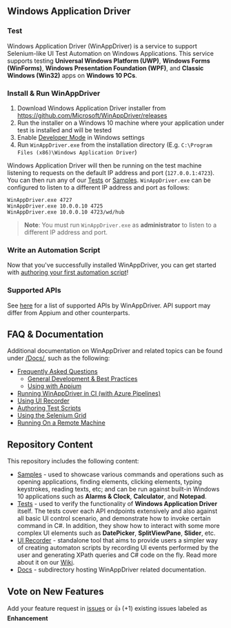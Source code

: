 ## Windows Application Driver
### Test
Windows Application Driver (WinAppDriver) is a service to support Selenium-like UI Test Automation on Windows Applications. This service supports testing **Universal Windows Platform (UWP)**, **Windows Forms (WinForms)**, **Windows Presentation Foundation (WPF)**, and **Classic Windows (Win32)** apps on **Windows 10 PCs**. 

### Install & Run WinAppDriver
1. Download Windows Application Driver installer from <https://github.com/Microsoft/WinAppDriver/releases>
2. Run the installer on a Windows 10 machine where your application under test is installed and will be tested
3. Enable [Developer Mode](https://docs.microsoft.com/en-us/windows/uwp/get-started/enable-your-device-for-development) in Windows settings
4. Run `WinAppDriver.exe` from the installation directory (E.g. `C:\Program Files (x86)\Windows Application Driver`)

Windows Application Driver will then be running on the test machine listening to requests on the default IP address and port (`127.0.0.1:4723`). You can then run any of our [Tests](/Tests/) or [Samples](/Samples). `WinAppDriver.exe` can be configured to listen to a different IP address and port as follows:

```
WinAppDriver.exe 4727
WinAppDriver.exe 10.0.0.10 4725
WinAppDriver.exe 10.0.0.10 4723/wd/hub
```
> **Note**: You must run `WinAppDriver.exe` as **administrator** to listen to a different IP address and port.

### Write an Automation Script
Now that you've successfully installed WinAppDriver, you can get started with [authoring your first automation script](./Docs/AuthoringTestScripts.md)! 

### Supported APIs

See [here](./Docs/SupportedAPIs.md) for a list of supported APIs by WinAppDriver. API support may differ from Appium and other counterparts.

## FAQ & Documentation
Additional documentation on WinAppDriver and related topics can be found under [/Docs/](./Docs/), such as the following:
   - [Frequently Asked Questions](./Docs/FAQ.md) 
     - [General Development & Best Practices](./Docs/FAQ.md#general-development--best-practices) 
     - [Using with Appium](./Docs/UsingAppium.md)
   - [Running WinAppDriver in CI (with Azure Pipelines)](./Docs/CI_AzureDevOps.md) 
   - [Using UI Recorder](./Docs/UsingUIRecorder.md)
   - [Authoring Test Scripts](./Docs/AuthoringTestScripts.md)
   - [Using the Selenium Grid](./Docs/SeleniumGrid.md) 
   - [Running On a Remote Machine](./Docs/RunningOnRemoteMachine.md)

## Repository Content
This repository includes the following content:
* [Samples](https://github.com/Microsoft/WinAppDriver/tree/master/Samples) - used to showcase various commands and operations such as opening applications, finding elements, clicking elements, typing keystrokes, reading texts, etc; and can be run against built-in Windows 10 applications such as **Alarms & Clock**, **Calculator**, and **Notepad**. 
* [Tests](https://github.com/Microsoft/WinAppDriver/tree/master/Tests) - used to verify the functionality of **Windows Application Driver** itself. The tests cover each API endpoints extensively and also against all basic UI control scenario, and demonstrate how to invoke certain command in C#. In addition, they show how to interact with some more complex UI elements such as **DatePicker**, **SplitViewPane**, **Slider**, etc.
* [UI Recorder](https://github.com/microsoft/WinAppDriver/tree/master/Tools/UIRecorder) - standalone tool that aims to provide users a simpler way of creating automaton scripts by recording UI events performed by the user and generating XPath queries and C# code on the fly. Read more about it on our [Wiki](https://github.com/Microsoft/WinAppDriver/wiki/WinAppDriver-UI-Recorder). 
* [Docs](./Docs/) - subdirectory hosting WinAppDriver related documentation. 

## Vote on New Features
Add your feature request in [issues](../../issues/) or :+1: (+1) existing issues labeled as **Enhancement**
